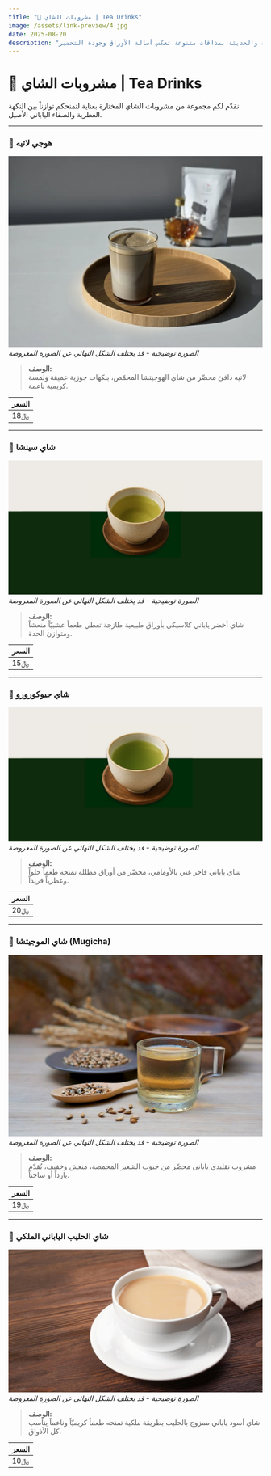 ```yaml
---
title: "🍃 مشروبات الشاي | Tea Drinks"
image: /assets/link-preview/4.jpg
date: 2025-08-20
description: "مجموعة من مشروبات الشاي الياباني الكلاسيكية والحديثة بمذاقات متنوعة تعكس أصالة الأوراق وجودة التحضير."
---
```


# 🍃 مشروبات الشاي | Tea Drinks

نقدّم لكم مجموعة من مشروبات الشاي المختارة بعناية لتمنحكم توازناً بين النكهة العطرية والصفاء الياباني الأصيل.

---

### 🍂 هوجي لاتيه

![Hojicha Latte](/assets/Menu/Hojicha-Latte.webp)
_الصورة توضيحية - قد يختلف الشكل النهائي عن الصورة المعروضة_

> **الوصف:**  
لاتيه دافئ محضّر من شاي الهوجيتشا المحمّص، بنكهات جوزية عميقة ولمسة كريمية ناعمة.

| **السعر** |
|------------|
| 18﷼ |

---

### 🍵 شاي سينشا

![Sencha Tea](/assets/Menu/sencha-tea.jpg)
_الصورة توضيحية - قد يختلف الشكل النهائي عن الصورة المعروضة_

> **الوصف:**  
شاي أخضر ياباني كلاسيكي بأوراق طبيعية طازجة تعطي طعماً عشبيّاً منعشاً ومتوازن الحدة.

| **السعر** |
|------------|
| 15﷼ |

---

### 🌿 شاي جيوكورورو

![gyokuro Tea](/assets/Menu/gyokuro-tea.jpg)
_الصورة توضيحية - قد يختلف الشكل النهائي عن الصورة المعروضة_

> **الوصف:**  
شاي ياباني فاخر غني بالأومامي، محضّر من أوراق مظللة تمنحه طعماً حلواً وعطرياً فريداً.

| **السعر** |
|------------|
| 20﷼ |

---

### 🌾 شاي الموجيتشا (Mugicha)

![Mugicha Tea](/assets/Menu/mugicha.png)
_الصورة توضيحية - قد يختلف الشكل النهائي عن الصورة المعروضة_

> **الوصف:**  
مشروب تقليدي ياباني محضّر من حبوب الشعير المحمصة، منعش وخفيف، يُقدّم بارداً أو ساخناً.

| **السعر** |
|------------|
| 19﷼ |

---

### 👑 شاي الحليب الياباني الملكي

![Royal Japan Milk Tea](/assets/Menu/royal-japan-milk-tea.jpg)
_الصورة توضيحية - قد يختلف الشكل النهائي عن الصورة المعروضة_

> **الوصف:**  
شاي أسود ياباني ممزوج بالحليب بطريقة ملكية تمنحه طعماً كريميّاً وناعماً يناسب كل الأذواق.

| **السعر** |
|------------|
| 10﷼ |
